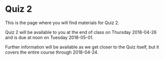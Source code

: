 # Quiz 2

This is the page where you will find materials for Quiz 2.

Quiz 2 will be available to you at the end of class on Thursday 2018-04-26 and is due at noon on Tuesday 2018-05-01.

Further information will be available as we get closer to the Quiz itself, but it covers the entire course through 2018-04-24.

